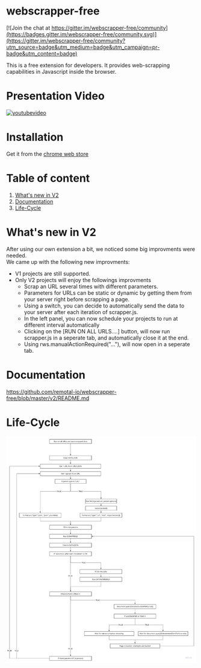 # webscrapper-free

[![Join the chat at https://gitter.im/webscrapper-free/community](https://badges.gitter.im/webscrapper-free/community.svg)](https://gitter.im/webscrapper-free/community?utm_source=badge&utm_medium=badge&utm_campaign=pr-badge&utm_content=badge)

This is a free extension for developers. It provides web-scrapping capabilities in Javascript inside the browser.

# Presentation Video
[![youtubevideo](https://img.youtube.com/vi/7GL9g8ac9ME/0.jpg)](https://youtu.be/7GL9g8ac9ME)

# Installation
Get it from the [chrome web store](https://chrome.google.com/webstore/detail/webscrapper-for-developer/agkbkgialbnmaeamocceenjbhcjagigf)

# Table of content

1. [What's new in V2](#whatsnewinv2)
2. [Documentation](#documentation)
3. [Life-Cycle](#life-cycle)

# What's new in V2

After using our own extension a bit, we noticed some big improvments were needed.  
We came up with the following new improvments:  
 - V1 projects are still supported.  
 - Only V2 projects will enjoy the followings improvments
    - Scrap an URL several times with different parameters.  
    - Parameters for URLs can be static or dynamic by getting them from your server right before scrapping a page.  
    - Using a switch, you can decide to automatically send the data to your server after each iteration of scrapper.js.  
    - In the left panel, you can now schedule your projects to run at different interval automatically
    - Clicking on the [RUN ON  ALL URLS....] button, will now run scrapper.js in a seperate tab, and  automatically close it at the end.  
    - Using rws.manualActionRequired("..."), will now open in a seperate tab.  

# Documentation

https://github.com/remotal-io/webscrapper-free/blob/master/v2/README.md

# Life-Cycle

[![webscrapper flow](https://github.com/remotal-io/webscrapper-free/blob/master/v2/WebScrapper-flow.jpg?raw=true)](https://github.com/remotal-io/webscrapper-free/blob/master/v2/WebScrapper-flow.jpg)


